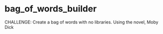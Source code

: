 # bag_of_words_builder
CHALLENGE: Create a bag of words with no libraries. Using the novel, Moby Dick
